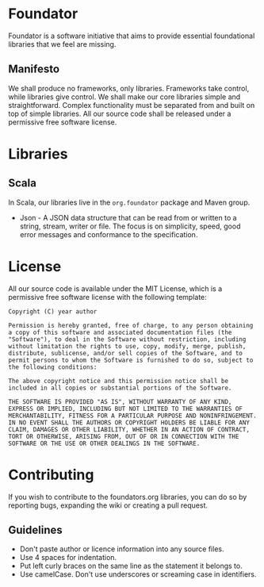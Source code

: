 Foundator
=========

Foundator is a software initiative that aims to provide essential foundational libraries that we feel are missing.


Manifesto
---------

We shall produce no frameworks, only libraries. Frameworks take control, while libraries give control. We shall make our core libraries simple and straightforward. Complex functionality must be separated from and built on top of simple libraries. All our source code shall be released under a permissive free software license.


Libraries
=========

Scala
-----

In Scala, our libraries live in the `org.foundator` package and Maven group.

* Json - A JSON data structure that can be read from or written to a string, stream, writer or file. The focus is on simplicity, speed, good error messages and conformance to the specification.


License
=======

All our source code is available under the MIT License, which is a permissive free software license with the following template:

    Copyright (C) year author

    Permission is hereby granted, free of charge, to any person obtaining a copy of this software and associated documentation files (the "Software"), to deal in the Software without restriction, including without limitation the rights to use, copy, modify, merge, publish, distribute, sublicense, and/or sell copies of the Software, and to permit persons to whom the Software is furnished to do so, subject to the following conditions:

    The above copyright notice and this permission notice shall be included in all copies or substantial portions of the Software.

    THE SOFTWARE IS PROVIDED "AS IS", WITHOUT WARRANTY OF ANY KIND, EXPRESS OR IMPLIED, INCLUDING BUT NOT LIMITED TO THE WARRANTIES OF MERCHANTABILITY, FITNESS FOR A PARTICULAR PURPOSE AND NONINFRINGEMENT. IN NO EVENT SHALL THE AUTHORS OR COPYRIGHT HOLDERS BE LIABLE FOR ANY CLAIM, DAMAGES OR OTHER LIABILITY, WHETHER IN AN ACTION OF CONTRACT, TORT OR OTHERWISE, ARISING FROM, OUT OF OR IN CONNECTION WITH THE SOFTWARE OR THE USE OR OTHER DEALINGS IN THE SOFTWARE.


Contributing
============

If you wish to contribute to the foundators.org libraries, you can do so by reporting bugs, expanding the wiki or creating a pull request.

Guidelines
----------

* Don't paste author or licence information into any source files.
* Use 4 spaces for indentation.
* Put left curly braces on the same line as the statement it belongs to.
* Use camelCase. Don't use underscores or screaming case in identifiers.
